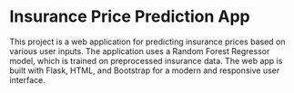 # Insurance Price Prediction App

This project is a web application for predicting insurance prices based on various user inputs. The application uses a Random Forest Regressor model, which is trained on preprocessed insurance data. The web app is built with Flask, HTML, and Bootstrap for a modern and responsive user interface.